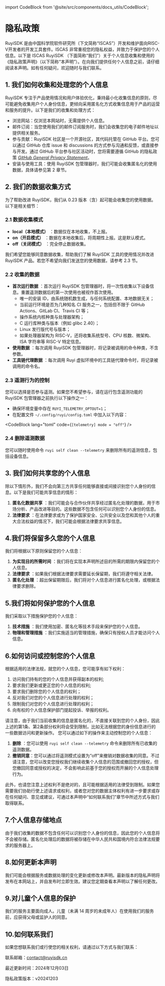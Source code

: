 import CodeBlock from '@site/src/components/docs_utils/CodeBlock';

# 隐私政策

RuyiSDK 是由中国科学院软件研究所（下文简称“ISCAS”）开发和维护面向RISC-V开发者的开发工具套件。ISCAS 非常重视您的隐私权益，并致力于保护您的个人信息。以下是 ISCAS RuyiSDK （下面简称“我们”）关于个人信息收集和使用的《隐私政策声明》（以下简称“本声明”）。在向我们提供任何个人信息之前，请仔细阅读本声明。如有任何疑问，欢迎随时与我们联系。

## 1. 我们如何收集和处理您的个人信息

RuyiSDK 专注于产品使用情况和用户体验优化，秉持最小化收集信息的原则，尽可能避免收集用户个人身份信息，更倾向采用匿名化方式收集信息用于产品的运营和服务的提升。以下是我们的收集和处理方式：

- 浏览网站：仅浏览本网站时，无需提供个人信息。
- 邮件订阅：当您使用我们的邮件订阅服务时，我们会收集您的电子邮件地址以提供相关服务。
- 参与贡献：RuyiSDK 社区是一个开源社区，其代码托管在 GitHub 平台。您可以通过 GitHub 仓库 issue 和 discussions 的方式参与沟通和反馈，或直接参与开发。通过 GitHub 平台参与社区活动时，您将需要遵循 GitHub 的隐私政策 [*GitHub General Privacy Statement*](https://docs.github.com/en/site-policy/privacy-policies/github-general-privacy-statement)。
- 安装与使用工具：使用 RuyiSDK 包管理器时，我们可能会收集匿名化的使用数据，具体请参见第 2 章节。

## 2. 我们的数据收集方式

为了帮助改进 RuyiSDK，我们从 0.23 版本（含）起可能会收集您的使用数据。以下是相关细节：

### 2.1 数据收集模式

* **local（本地模式）** ：数据仅在本地收集，不上报。
* **on（开启模式）** ：数据在本地收集后，将周期性上报。这是默认模式。
* **off（关闭模式）** ：完全停止数据收集。

我们希望您能够同意数据收集，帮助我们了解 RuyiSDK 工具的使用情况并改进 RuyiSDK 产品。若您不希望向我们发送您的使用数据，请参考 2.3 节。

### 2.2 收集的数据

* **首次运行数据** ：首次运行 RuyiSDK 包管理器时，将一次性收集以下设备信息。重置遥测数据后的第一次使用也被视作首次使用。
  * 唯一的安装 ID，由系统随机数生成，与任何系统配置、本地数据无关；
  * 当前运行环境是否为几种知名 CI 服务之一，包括但不限于 GitHub Actions、GitLab CI、Travis CI 等；
  * 操作系统内核种类与处理器架构；
  * C 运行库种类与版本（例如 glibc 2.40）；
  * Linux 发行版代号与版本；
  * 如果处理器架构为 RISC-V，还将收集系统型号、CPU 核数、微架构、ISA 字符串等 RISC-V 特定信息。
* **使用数据** ：每次调用 RuyiSDK 包管理器时，将记录被调用的命令种类，不含参数。
* **工具链代理数据** ：每次调用 Ruyi 虚拟环境中的工具链代理命令时，将记录被调用的命令名。

### 2.3 遥测行为的控制

您可以选择是否参与遥测。如果您不希望参与，请在运行包含遥测功能的 RuyiSDK 包管理器之前执行以下操作之一：

* 确保环境变量中存在 `RUYI_TELEMETRY_OPTOUT=1`；
* 在配置文件 `~/.config/ruyi/config.toml` 中加入以下内容：

<CodeBlock lang="toml" code={`[telemetry]
mode = "off"`} />

### 2.4 删除遥测数据

您可以随时使用命令 `ruyi self clean --telemetry` 来删除所有的遥测信息，包括设备信息。

## 3. 我们如何共享您的个人信息

除以下情形外，我们不会向第三方共享任何能够直接或间接识别您个人身份的信息。以下是我们可能共享信息的情形：

1. **匿名化数据共享** ：我们可能会与合作伙伴共享经过匿名化处理的数据，用于市场分析、产品改进等目的。这些数据不包含任何可以识别您个人身份的信息。
2. **法律要求** ：在法律要求或为了保护国家安全、公共安全以及您和其他个人的重大合法权益的情况下，我们可能会根据法律要求共享信息。

## 4.我们将保留多久您的个人信息

我们将根据以下原则保留您的个人信息：

1. **为实现目的所需时间** ：我们将在实现本声明所述目的所需的期限内保留您的个人信息。
2. **法律要求** ：如果我们根据法律要求需要延长保留期，我们将遵守相关法律。
3. **匿名化处理** ：超出保留期限后，我们将对个人信息进行匿名化处理，或根据法律要求删除。

## 5.我们将如何保护您的个人信息

我们采取以下措施保护您的个人信息：

1. **技术措施** ：我们使用加密、匿名化等技术手段来保护您的个人信息。
2. **物理和管理措施** ：我们实施适当的管理措施，确保只有授权人员才能访问个人信息。

## 6.如何访问或控制您的个人信息

根据适用的法律法规，就您的个人信息，您可能享有如下权利：

1. 访问我们持有的您的个人信息并获得副本的权利;
2. 要求我们更新或更正您的个人信息的权利;
3. 要求我们删除您的个人信息的权利；
4. 反对我们对您的个人信息进行处理的权利；
5. 限制我们对您的个人信息进行处理的权利；
6. 向有权的个人信息保护部门提起投诉、举报的权利。

请注意，由于我们当前收集的信息是匿名化的，不直接关联到您的个人身份，因此上述的第1条、第2条部分权利将会受到限制，比如无法根据您的身份信息进行的一些数据访问和更新操作。
您可以通过如下的操作来主动控制您的个人信息：
1. **删除** ：您可以使用 `ruyi self clean --telemetry` 命令来删除所有已收集的遥测数据。
2. **撤销同意**：您可以通过将遥测模式设置为“off”来撤销对数据收集的同意。不过请注意，您可以改变您授权我们继续收集个人信息的范围或撤回您的授权，但您撤回同意或授权的决定，不会影响此前基于您的授权而开展的个人信息处理行为。

此外，也请您注意上述权利不是绝对的，且可能根据适用的法律受到限制。如果您需要我们协助行使上述请求或权利，或者您对您的数据主体权利有进一步要求或存在任何疑问、意见或建议，可通过本声明中“如何联系我们”章节中所述方式与我们取得联系。

## 7.个人信息存储地点

由于我们收集的数据不包含任何可以识别您个人身份的信息，因此您的个人信息将不会被存储。匿名化处理后的数据将被存储在中华人民共和国境内符合法律法规要求的服务器上。

## 8.如何更新本声明

我们可能会根据服务或数据处理的变化更新或修改本声明。最新版本的隐私声明将发布在本网站上，并自发布时立即生效。建议您定期查看本声明以了解任何更改。

## 9.对儿童个人信息的保护

我们的服务主要面向成人。儿童（未满 14 周岁的未成年人）在使用我们的服务前，应获得父母或监护人的同意。

## 10.如何联系我们

如果您想联系我们或行使您的相关权利，请通过以下方式与我们联系：

联系邮箱：contact@ruyisdk.cn

最近更新时间：2024年12月03日

隐私政策版本：v20241203
